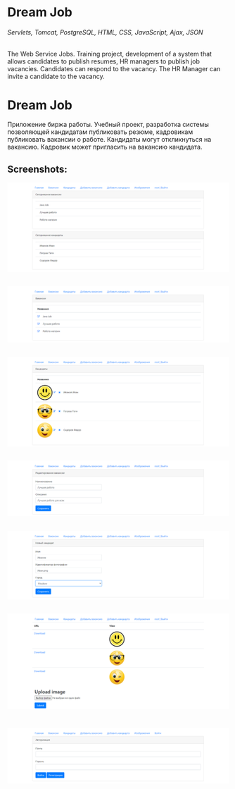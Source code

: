 # Dream Job 
###### Servlets, Tomcat, PostgreSQL, HTML, CSS, JavaScript, Ajax, JSON
The Web Service Jobs. Training project, development of a system that allows candidates to publish resumes, HR managers to publish job vacancies.
Candidates can respond to the vacancy. The HR Manager can invite a candidate to the vacancy.

# Dream Job
Приложение биржа работы. Учебный проект, разработка системы позволяющей кандидатам публиковать резюме, кадровикам публиковать вакансии о работе. 
Кандидаты могут откликнуться на вакансию. Кадровик может пригласить на вакансию кандидата.

## Screenshots:
![alt text](screenshots/index.png "Главная страница приложения")
##
![alt text](screenshots/jobs.png "Вакансии работодателей")
##
![alt text](screenshots/candidates.png "Резюме кандидатов")
##
![alt text](screenshots/job_edit.png "Редактирование вакансии")
##
![alt text](screenshots/candidate_edit.png "Добавление кандидата")
##
![alt text](screenshots/avatars.png "Картинки с изображением кандидатов")
#
![alt text](screenshots/login.png "Страница авторизации / регистрации")